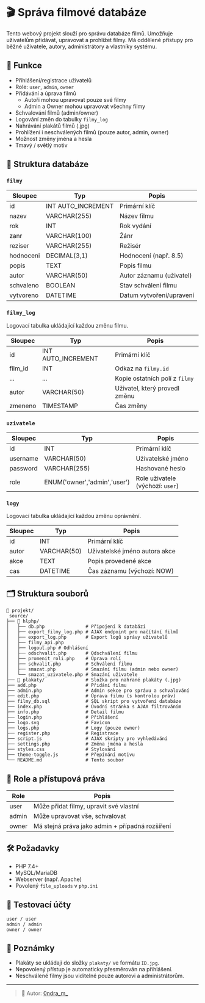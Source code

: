 
# 🎬 Správa filmové databáze

Tento webový projekt slouží pro správu databáze filmů. Umožňuje uživatelům přidávat, upravovat a prohlížet filmy. Má oddělené přístupy pro běžné uživatele, autory, administrátory a vlastníky systému.

## 🔧 Funkce

- Přihlášení/registrace uživatelů
- Role: `user`, `admin`, `owner`
- Přidávání a úprava filmů
  - Autoři mohou upravovat pouze své filmy
  - Admin a Owner mohou upravovat všechny filmy
- Schvalování filmů (admin/owner)
- Logování změn do tabulky `filmy_log`
- Nahrávání plakátů filmů (.jpg)
- Prohlížení i neschválených filmů (pouze autor, admin, owner)
- Možnost změny jména a hesla
- Tmavý / světlý motiv

## 🧱 Struktura databáze

### `filmy`
| Sloupec     | Typ           | Popis                          |
|-------------|----------------|--------------------------------|
| id          | INT AUTO_INCREMENT | Primární klíč             |
| nazev       | VARCHAR(255)  | Název filmu                    |
| rok         | INT           | Rok vydání                     |
| zanr        | VARCHAR(100)  | Žánr                           |
| reziser     | VARCHAR(255)  | Režisér                        |
| hodnoceni   | DECIMAL(3,1)  | Hodnocení (např. 8.5)          |
| popis       | TEXT          | Popis filmu                    |
| autor       | VARCHAR(50)   | Autor záznamu (uživatel)       |
| schvaleno   | BOOLEAN       | Stav schválení filmu           |
| vytvoreno   | DATETIME      | Datum vytvoření/upravení       |

### `filmy_log`
Logovací tabulka ukládající každou změnu filmu.

| Sloupec     | Typ           | Popis                              |
|-------------|----------------|------------------------------------|
| id          | INT AUTO_INCREMENT | Primární klíč                |
| film_id     | INT           | Odkaz na `filmy.id`               |
| ...         | ...           | Kopie ostatních polí z `filmy`    |
| autor       | VARCHAR(50)   | Uživatel, který provedl změnu     |
| zmeneno     | TIMESTAMP     | Čas změny                         |

### `uzivatele`
| Sloupec   | Typ                           | Popis                              |
|-----------|-------------------------------|------------------------------------|
| id        | INT                           | Primární klíč                      |
| username  | VARCHAR(50)                   | Uživatelské jméno                  |
| password  | VARCHAR(255)                  | Hashované heslo                    |
| role      | ENUM('owner','admin','user')  | Role uživatele (výchozí: `user`)   |

### `logy`
Logovací tabulka ukládající každou změnu oprávnění.


| Sloupec | Typ         | Popis                              |
|---------|-------------|------------------------------------|
| id      | INT         | Primární klíč                      |
| autor   | VARCHAR(50) | Uživatelské jméno autora akce     |
| akce    | TEXT        | Popis provedené akce               |
| cas     | DATETIME    | Čas záznamu (výchozí: NOW)         |

## 🗂️ Struktura souborů

```
📁 projekt/
 source/
├── 📁 hlphp/
│   ├── db.php               # Připojení k databázi
│   ├── export_filmy_log.php # AJAX endpoint pro načítání filmů
│   ├── export_log.php       # Export logů správy uživatelů
│   ├── filmy_api.php
│   ├── logout.php # Odhlášení
│   ├── odschvalit.php       # Odschválení filmu
│   ├── promenit_roli.php    # Úprava rolí
│   ├── schvalit.php         # Schválení filmu
│   ├── smazat.php           # Smazání filmu (admin nebo owner)
│   └── smazat_uzivatele.php # Smazání uživatele
├── 📁 plakaty/               # Složka pro nahrané plakáty (.jpg)
├── add.php                  # Přidání filmu
├── admin.php                # Admin sekce pro správu a schvalování
├── edit.php                 # Úprava filmu (s kontrolou práv)
├── filmy_db.sql             # SQL skript pro vytvoření databáze
├── index.php                # Úvodní stránka s AJAX filtrováním
├── info.php                 # Detail filmu 
├── login.php                # Přihlášení
├── logo.svg                 # Favicon
├── logs.php                 # Logy (pouze owner)
├── register.php             # Registrace
├── script.js                # AJAX skripty pro vyhledávání
├── settings.php             # Změna jména a hesla
├── styles.css               # Stylování
├── theme-toggle.js          # Přepínání motivu
└── README.md                # Tento soubor

```

## 🔐 Role a přístupová práva

| Role   | Popis                                      |
|--------|--------------------------------------------|
| user   | Může přidat filmy, upravit své vlastní     |
| admin  | Může upravovat vše, schvalovat             |
| owner  | Má stejná práva jako admin + případná rozšíření |

## 🛠️ Požadavky

- PHP 7.4+
- MySQL/MariaDB
- Webserver (např. Apache)
- Povolený `file_uploads` v `php.ini`

## 🧪 Testovací účty

```
user / user
admin / admin
owner / owner
```

## 📌 Poznámky

- Plakáty se ukládají do složky `plakaty/` ve formátu `ID.jpg`.
- Nepovolený přístup je automaticky přesměrován na přihlášení.
- Neschválené filmy jsou viditelné pouze autorovi a administrátorům.

---

> 📣 Autor: [0ndra_m_](https://github.com/0ndraM)  


